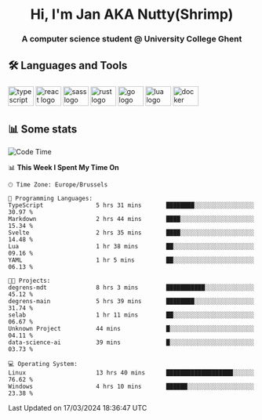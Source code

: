<h1 align="center">Hi, I'm Jan AKA Nutty(Shrimp)</h1>
<h3 align="center">A computer science student @ University College Ghent</h3>

<h2 align="left">🛠️ Languages and Tools</h2>

###

<div align="left">
  <img src="https://cdn.jsdelivr.net/gh/devicons/devicon/icons/typescript/typescript-original.svg" height="40" width="52" alt="typescript logo"  />
  <img src="https://cdn.jsdelivr.net/gh/devicons/devicon/icons/react/react-original.svg" height="40" width="52" alt="react logo"  />
  <img src="https://cdn.jsdelivr.net/gh/devicons/devicon/icons/sass/sass-original.svg" height="40" width="52" alt="sass logo"  />
  <img src="https://cdn.jsdelivr.net/gh/devicons/devicon@latest/icons/rust/rust-original.svg" height="40" width="52" alt="rust logo" />
  <img src="https://cdn.jsdelivr.net/gh/devicons/devicon/icons/go/go-original.svg" height="40" width="52" alt="go logo"  />
  <img src="https://cdn.jsdelivr.net/gh/devicons/devicon/icons/lua/lua-original.svg" height="40" width="52" alt="lua logo"  />
  <img src="https://cdn.jsdelivr.net/gh/devicons/devicon/icons/docker/docker-original.svg" height="40" width="52" alt="docker logo"  />
</div>

<h2>📊 Some stats</h2>

<!--START_SECTION:waka-->
![Code Time](http://img.shields.io/badge/Code%20Time-4%2C276%20hrs%203%20mins-blue)

📊 **This Week I Spent My Time On** 

```text
🕑︎ Time Zone: Europe/Brussels

💬 Programming Languages: 
TypeScript               5 hrs 31 mins       ████████░░░░░░░░░░░░░░░░░   30.97 % 
Markdown                 2 hrs 44 mins       ████░░░░░░░░░░░░░░░░░░░░░   15.34 % 
Svelte                   2 hrs 35 mins       ████░░░░░░░░░░░░░░░░░░░░░   14.48 % 
Lua                      1 hr 38 mins        ██░░░░░░░░░░░░░░░░░░░░░░░   09.16 % 
YAML                     1 hr 5 mins         ██░░░░░░░░░░░░░░░░░░░░░░░   06.13 % 

🐱‍💻 Projects: 
degrens-mdt              8 hrs 3 mins        ███████████░░░░░░░░░░░░░░   45.12 % 
degrens-main             5 hrs 39 mins       ████████░░░░░░░░░░░░░░░░░   31.74 % 
selab                    1 hr 11 mins        ██░░░░░░░░░░░░░░░░░░░░░░░   06.67 % 
Unknown Project          44 mins             █░░░░░░░░░░░░░░░░░░░░░░░░   04.11 % 
data-science-ai          39 mins             █░░░░░░░░░░░░░░░░░░░░░░░░   03.73 % 

💻 Operating System: 
Linux                    13 hrs 40 mins      ███████████████████░░░░░░   76.62 % 
Windows                  4 hrs 10 mins       ██████░░░░░░░░░░░░░░░░░░░   23.38 % 
```


 Last Updated on 17/03/2024 18:36:47 UTC
<!--END_SECTION:waka-->
